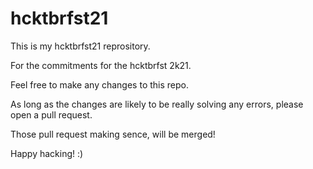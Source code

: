 # hcktbrfst21

This is my hcktbrfst21 reprository.

For the commitments for the hcktbrfst 2k21.

Feel free to make any changes to this repo.

As long as the changes are likely to be really solving any errors, please open a pull request.

Those pull request making sence, will be merged!

Happy hacking! :)
